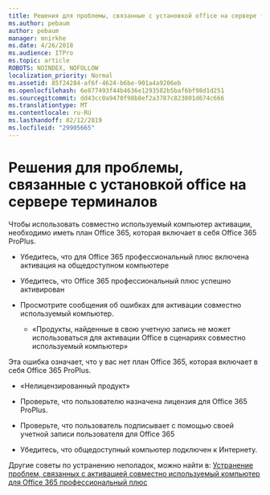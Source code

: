 ```yaml
---
title: Решения для проблемы, связанные с установкой office на сервере терминалов
ms.author: pebaum
author: pebaum
manager: mnirkhe
ms.date: 4/26/2018
ms.audience: ITPro
ms.topic: article
ROBOTS: NOINDEX, NOFOLLOW
localization_priority: Normal
ms.assetid: 85f24284-af6f-4624-b6be-901a4a9206eb
ms.openlocfilehash: 6e877493f44b4636e1293582b5baf6bf98d1d251
ms.sourcegitcommit: dd43cc0a9470f98b8ef2a3787c823801d674c666
ms.translationtype: MT
ms.contentlocale: ru-RU
ms.lasthandoff: 02/12/2019
ms.locfileid: "29905665"
---
```

# <a name="solutions-for-issues-around-installing-office-on-a-terminal-server"></a>Решения для проблемы, связанные с установкой office на сервере терминалов

Чтобы использовать совместно используемый компьютер активации, необходимо иметь план Office 365, которая включает в себя Office 365 ProPlus.
  
- Убедитесь, что для Office 365 профессиональный плюс включена активация на общедоступном компьютере
    
- Убедитесь, что Office 365 профессиональный плюс успешно активирован
    
- Просмотрите сообщения об ошибках для активации совместно используемый компьютер.
    
  - «Продукты, найденные в свою учетную запись не может использоваться для активации Office в сценариях совместно используемый компьютер»
  
Эта ошибка означает, что у вас нет план Office 365, которая включает в себя Office 365 ProPlus.
    
  - «Нелицензированный продукт»
    
  - Проверьте, что пользователю назначена лицензия для Office 365 ProPlus.
    
  - Проверьте, что пользователь подписывает с помощью своей учетной записи пользователя для Office 365
    
  - Убедитесь, что общедоступный компьютер подключен к Интернету.
    
Другие советы по устранению неполадок, можно найти в: [Устранение проблем, связанных с активацией совместно используемый компьютер для Office 365 профессиональный плюс](https://docs.microsoft.com/DeployOffice/troubleshoot-issues-with-shared-computer-activation-for-office-365-proplus)
  

